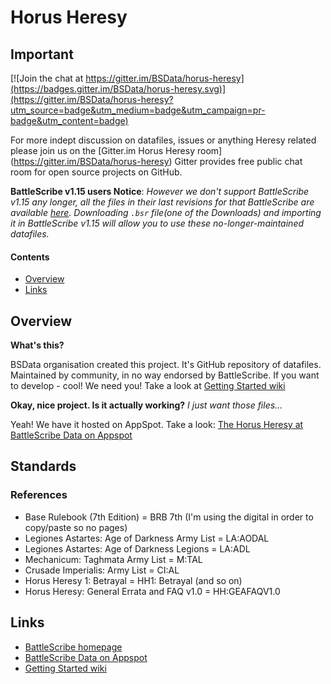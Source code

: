 Horus Heresy
============


## Important

[![Join the chat at https://gitter.im/BSData/horus-heresy](https://badges.gitter.im/BSData/horus-heresy.svg)](https://gitter.im/BSData/horus-heresy?utm_source=badge&utm_medium=badge&utm_campaign=pr-badge&utm_content=badge)

For more indept discussion on datafiles, issues or anything Heresy related please join us on the [Gitter.im Horus Heresy room] (https://gitter.im/BSData/horus-heresy) Gitter provides free public chat room for open source projects on GitHub.

__BattleScribe v1.15 users Notice__: _However we don't support BattleScribe v1.15 any longer, all the files in their last revisions for that BattleScribe are available [here](https://github.com/BSData/horus-heresy/releases/tag/6.9.3). Downloading `.bsr` file(one of the Downloads) and importing it in BattleScribe v1.15 will allow you to use these no-longer-maintained datafiles._

#### Contents

* [Overview][]
* [Links][]


[Overview]: #overview
[Links]: #links


## Overview

__What's this?__

BSData organisation created this project. It's GitHub repository of datafiles. Maintained by community, in no way endorsed by BattleScribe. If you want to develop - cool! We need you! Take a look at [Getting Started wiki][]

__Okay, nice project. Is it actually working?__ _I just want those files..._

Yeah! We have it hosted on AppSpot. Take a look: [The Horus Heresy at BattleScribe Data on Appspot](http://battlescribedata.appspot.com/#/repo/horus-heresy)

## Standards
### References  
* Base Rulebook (7th Edition) = BRB 7th (I'm using the digital in order to copy/paste so no pages)
* Legiones Astartes: Age of Darkness Army List = LA:AODAL
* Legiones Astartes: Age of Darkness Legions = LA:ADL
* Mechanicum: Taghmata Army List = M:TAL
* Crusade Imperialis: Army List = CI:AL
* Horus Heresy 1: Betrayal = HH1: Betrayal (and so on)
* Horus Heresy: General Errata and FAQ v1.0 = HH:GEAFAQV1.0

## Links

* [BattleScribe homepage][]
* [BattleScribe Data on Appspot][]
* [Getting Started wiki][]


[BattleScribe homepage]: http://www.battlescribe.net/
[BattleScribe Data on Appspot]: http://battlescribedata.appspot.com/#/repos
[Getting Started wiki]: https://github.com/BSData/bsdata/wiki/Home#getting-started
